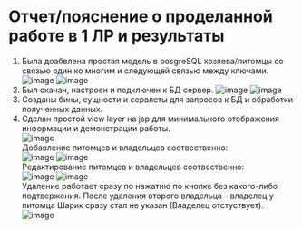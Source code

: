 # Отчет/пояснение о проделанной работе в 1 ЛР и результаты
1) Была доабвлена простая модель в posgreSQL хозяева/питомцы со связью один ко многим и следующей связью между ключами. </br>
![image](https://user-images.githubusercontent.com/62326372/209640888-1eb42499-0dbc-4399-9235-754d8dbe7154.png)
![image](https://user-images.githubusercontent.com/62326372/209641114-50180387-e48e-4fb9-85c3-697a0ebf5fc9.png)
2) Был скачан, настроен и подключен к БД сервер.
![image](https://user-images.githubusercontent.com/62326372/209641575-c30204eb-cccc-434d-9f99-552783d094ca.png)
![image](https://user-images.githubusercontent.com/62326372/209641644-fc8013e2-d4fe-42de-9d27-cd631687fadf.png)
3) Созданы бины, сущности и сервлеты для запросов к БД и обработки полученных данных.
4) Сделан простой view layer на jsp для минимального отображения информации и демонстрации работы. </br>
![image](https://user-images.githubusercontent.com/62326372/209642349-3ed29170-85f2-4a08-842a-4337d13bd61d.png)</br>
Добавление питомцев и владельцев соотвественно:</br>
![image](https://user-images.githubusercontent.com/62326372/209642565-9af70670-307e-49cc-8bae-788c35e6f1c9.png)
![image](https://user-images.githubusercontent.com/62326372/209642621-53167aba-3abf-4c0d-99b4-e834538d4db1.png)</br>
Редактирование питомцев и владельцев соотвественно:</br>
![image](https://user-images.githubusercontent.com/62326372/209642725-f80263ba-66c7-4ea5-8df9-ec4db0764b17.png)
![image](https://user-images.githubusercontent.com/62326372/209642770-7d3d9dfa-8bfd-4fe3-913c-d979d3a6db04.png)</br>
Удаление работает сразу по нажатию по кнопке без какого-либо подтвержения. 
После удаления второго владельца - владелец у питомца Шарик сразу стал не указан (Владелец отстуствует). </br>
![image](https://user-images.githubusercontent.com/62326372/209643076-e0e69792-be55-43ea-8426-4815bfc4337d.png)
